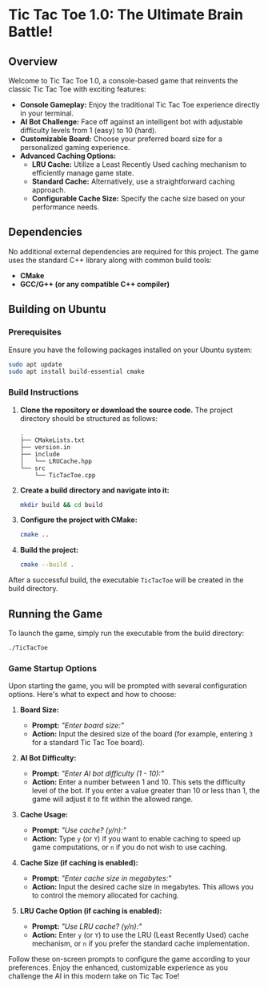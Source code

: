 # Tic Tac Toe 1.0: The Ultimate Brain Battle!

## Overview

Welcome to Tic Tac Toe 1.0, a console-based game that reinvents the classic Tic Tac Toe with exciting features:

- **Console Gameplay:** Enjoy the traditional Tic Tac Toe experience directly in your terminal.
- **AI Bot Challenge:** Face off against an intelligent bot with adjustable difficulty levels from 1 (easy) to 10 (hard).
- **Customizable Board:** Choose your preferred board size for a personalized gaming experience.
- **Advanced Caching Options:**  
  - **LRU Cache:** Utilize a Least Recently Used caching mechanism to efficiently manage game state.
  - **Standard Cache:** Alternatively, use a straightforward caching approach.
  - **Configurable Cache Size:** Specify the cache size based on your performance needs.

## Dependencies

No additional external dependencies are required for this project. The game uses the standard C++ library along with common build tools:

- **CMake**
- **GCC/G++ (or any compatible C++ compiler)**

## Building on Ubuntu

### Prerequisites

Ensure you have the following packages installed on your Ubuntu system:

```bash
sudo apt update
sudo apt install build-essential cmake
```

### Build Instructions

1. **Clone the repository or download the source code.** The project directory should be structured as follows:

    ```
    .
    ├── CMakeLists.txt
    ├── version.in
    ├── include
    │   └── LRUCache.hpp
    └── src
        └── TicTacToe.cpp
    ```

2. **Create a build directory and navigate into it:**

    ```bash
    mkdir build && cd build
    ```

3. **Configure the project with CMake:**

    ```bash
    cmake ..
    ```

4. **Build the project:**

    ```bash
    cmake --build .
    ```

After a successful build, the executable `TicTacToe` will be created in the build directory.

## Running the Game

To launch the game, simply run the executable from the build directory:

```bash
./TicTacToe
```

### Game Startup Options

Upon starting the game, you will be prompted with several configuration options. Here's what to expect and how to choose:

1. **Board Size:**  
   - **Prompt:** *"Enter board size:"*  
   - **Action:** Input the desired size of the board (for example, entering `3` for a standard Tic Tac Toe board).

2. **AI Bot Difficulty:**  
   - **Prompt:** *"Enter AI bot difficulty (1 - 10):"*  
   - **Action:** Enter a number between 1 and 10. This sets the difficulty level of the bot. If you enter a value greater than 10 or less than 1, the game will adjust it to fit within the allowed range.

3. **Cache Usage:**  
   - **Prompt:** *"Use cache? (y/n):"*  
   - **Action:** Type `y` (or `Y`) if you want to enable caching to speed up game computations, or `n` if you do not wish to use caching.

4. **Cache Size (if caching is enabled):**  
   - **Prompt:** *"Enter cache size in megabytes:"*  
   - **Action:** Input the desired cache size in megabytes. This allows you to control the memory allocated for caching.

5. **LRU Cache Option (if caching is enabled):**  
   - **Prompt:** *"Use LRU cache? (y/n):"*  
   - **Action:** Enter `y` (or `Y`) to use the LRU (Least Recently Used) cache mechanism, or `n` if you prefer the standard cache implementation.

Follow these on-screen prompts to configure the game according to your preferences. Enjoy the enhanced, customizable experience as you challenge the AI in this modern take on Tic Tac Toe!
